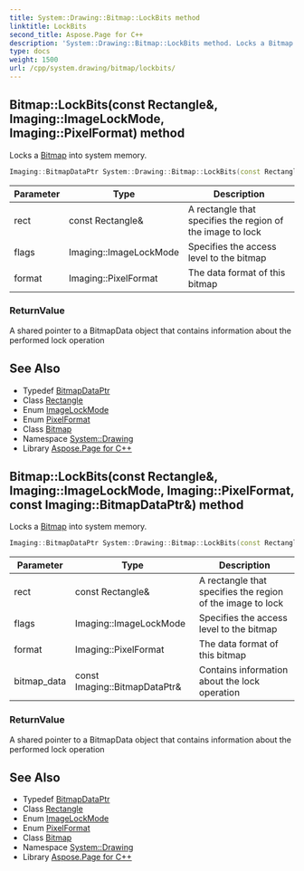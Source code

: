 ```yaml
---
title: System::Drawing::Bitmap::LockBits method
linktitle: LockBits
second_title: Aspose.Page for C++
description: 'System::Drawing::Bitmap::LockBits method. Locks a Bitmap into system memory in C++.'
type: docs
weight: 1500
url: /cpp/system.drawing/bitmap/lockbits/
---
```

## Bitmap::LockBits(const Rectangle\&, Imaging::ImageLockMode, Imaging::PixelFormat) method


Locks a [Bitmap](../) into system memory.

```cpp
Imaging::BitmapDataPtr System::Drawing::Bitmap::LockBits(const Rectangle &rect, Imaging::ImageLockMode flags, Imaging::PixelFormat format)
```


| Parameter | Type | Description |
| --- | --- | --- |
| rect | const Rectangle\& | A rectangle that specifies the region of the image to lock |
| flags | Imaging::ImageLockMode | Specifies the access level to the bitmap |
| format | Imaging::PixelFormat | The data format of this bitmap |

### ReturnValue

A shared pointer to a BitmapData object that contains information about the performed lock operation

## See Also

* Typedef [BitmapDataPtr](../../../system.drawing.imaging/bitmapdataptr/)
* Class [Rectangle](../../rectangle/)
* Enum [ImageLockMode](../../../system.drawing.imaging/imagelockmode/)
* Enum [PixelFormat](../../../system.drawing.imaging/pixelformat/)
* Class [Bitmap](../)
* Namespace [System::Drawing](../../)
* Library [Aspose.Page for C++](../../../)
## Bitmap::LockBits(const Rectangle\&, Imaging::ImageLockMode, Imaging::PixelFormat, const Imaging::BitmapDataPtr\&) method


Locks a [Bitmap](../) into system memory.

```cpp
Imaging::BitmapDataPtr System::Drawing::Bitmap::LockBits(const Rectangle &rect, Imaging::ImageLockMode flags, Imaging::PixelFormat format, const Imaging::BitmapDataPtr &bitmap_data)
```


| Parameter | Type | Description |
| --- | --- | --- |
| rect | const Rectangle\& | A rectangle that specifies the region of the image to lock |
| flags | Imaging::ImageLockMode | Specifies the access level to the bitmap |
| format | Imaging::PixelFormat | The data format of this bitmap |
| bitmap_data | const Imaging::BitmapDataPtr\& | Contains information about the lock operation |

### ReturnValue

A shared pointer to a BitmapData object that contains information about the performed lock operation

## See Also

* Typedef [BitmapDataPtr](../../../system.drawing.imaging/bitmapdataptr/)
* Class [Rectangle](../../rectangle/)
* Enum [ImageLockMode](../../../system.drawing.imaging/imagelockmode/)
* Enum [PixelFormat](../../../system.drawing.imaging/pixelformat/)
* Class [Bitmap](../)
* Namespace [System::Drawing](../../)
* Library [Aspose.Page for C++](../../../)
